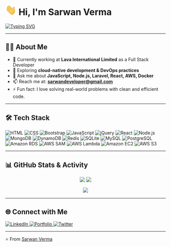 # <img src="https://raw.githubusercontent.com/ABSphreak/ABSphreak/master/gifs/Hi.gif" width="35px"> Hi, I'm Sarwan Verma  


[![Typing SVG](https://readme-typing-svg.herokuapp.com?font=Fira+Code&weight=600&size=25&duration=3500&pause=1000&color=cyan&center=true&vCenter=true&width=750&lines=Sr.+Software+Developer;Working+as+a+Full+Stack+Developer;Building+Scalable+Web+Applications;Specialized+in+React.js+%26+Node.js;Passionate+about+Cloud+%26+Serverless+Solutions;Love+to+learn+new+stuffs..;Sarwan+Verma..&hearts;++)](https://git.io/typing-svg)



---

## 👨‍💻 About Me  
- 🔭 Currently working at **Lava International Limited** as a Full Stack Developer  
- 🌱 Exploring **cloud-native development & DevOps practices**  
- 💬 Ask me about **JavaScript, Node.js, Laravel, React, AWS, Docker**  
- 📫 Reach me at: **sarwandeveloper@gmail.com**  
- ⚡ Fun fact: I love solving real-world problems with clean and efficient code.  

---

## 🛠️ Tech Stack  

![HTML](https://img.shields.io/badge/HTML5-E34F26?style=for-the-badge&logo=html5&logoColor=white) ![CSS](https://img.shields.io/badge/CSS3-1572B6?style=for-the-badge&logo=css3&logoColor=white) ![Bootstrap](https://img.shields.io/badge/Bootstrap-563D7C?style=for-the-badge&logo=bootstrap&logoColor=white) ![JavaScript](https://img.shields.io/badge/JavaScript-F7DF1E?style=for-the-badge&logo=javascript&logoColor=black) ![jQuery](https://img.shields.io/badge/jQuery-0769AD?style=for-the-badge&logo=jquery&logoColor=white) ![React](https://img.shields.io/badge/React-61DAFB?style=for-the-badge&logo=react&logoColor=black) ![Node.js](https://img.shields.io/badge/Node.js-43853D?style=for-the-badge&logo=node.js&logoColor=white) ![MongoDB](https://img.shields.io/badge/MongoDB-4EA94B?style=for-the-badge&logo=mongodb&logoColor=white) ![DynamoDB](https://img.shields.io/badge/Amazon%20DynamoDB-4053D6?style=for-the-badge&logo=amazon-dynamodb&logoColor=white) ![Redis](https://img.shields.io/badge/Redis-DC382D?style=for-the-badge&logo=redis&logoColor=white) ![SQLite](https://img.shields.io/badge/SQLite-003B57?style=for-the-badge&logo=sqlite&logoColor=white) ![MySQL](https://img.shields.io/badge/MySQL-005C84?style=for-the-badge&logo=mysql&logoColor=white) ![PostgreSQL](https://img.shields.io/badge/PostgreSQL-336791?style=for-the-badge&logo=postgresql&logoColor=white) ![Amazon RDS](https://img.shields.io/badge/Amazon%20RDS-527FFF?style=for-the-badge&logo=amazon-aws&logoColor=white) ![AWS SAM](https://img.shields.io/badge/AWS%20SAM-FF9900?style=for-the-badge&logo=amazon-aws&logoColor=white) ![AWS Lambda](https://img.shields.io/badge/AWS%20Lambda-FF9900?style=for-the-badge&logo=amazon-aws&logoColor=white) ![Amazon EC2](https://img.shields.io/badge/Amazon%20EC2-FF9900?style=for-the-badge&logo=amazon-ec2&logoColor=white) ![AWS S3](https://img.shields.io/badge/AWS%20S3-569A31?style=for-the-badge&logo=amazons3&logoColor=white)  

---

## 📊 GitHub Stats & Activity  

<p align="center">
  <img src="https://github-readme-stats.vercel.app/api?username=sarwanuser&show_icons=true&theme=radical" height="160" />
  <img src="https://github-readme-streak-stats.herokuapp.com?user=sarwanuser&theme=radical&hide_border=true" height="160" />
</p>

<p align="center">
  <img src="https://github-readme-stats.vercel.app/api/top-langs/?username=sarwanuser&layout=compact&theme=radical" height="160" />
</p>

---

## 🌐 Connect with Me  

<a href="https://www.linkedin.com/in/sarwan-verma-36b52b135/" target="_blank">
  <img src="https://img.shields.io/badge/LinkedIn-0077B5?style=for-the-badge&logo=linkedin&logoColor=white" alt="LinkedIn" />
</a>
<a href="https://sarwandeveloper.com" target="_blank">
  <img src="https://img.shields.io/badge/Portfolio-000?style=for-the-badge&logo=vercel&logoColor=white" alt="Portfolio" />
</a>
<a href="https://twitter.com/sarwan-verma" target="_blank">
  <img src="https://img.shields.io/badge/Twitter-1DA1F2?style=for-the-badge&logo=twitter&logoColor=white" alt="Twitter" />
</a>


---

⭐️ From [Sarwan Verma](https://github.com/sarwanuser)
